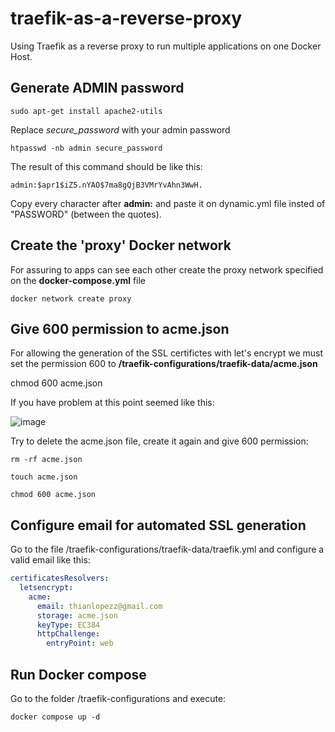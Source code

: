 # traefik-as-a-reverse-proxy
Using Traefik as a reverse proxy to run multiple applications on one Docker Host.

## Generate ADMIN password

`sudo apt-get install apache2-utils`

Replace *secure_password* with your admin password

`htpasswd -nb admin secure_password`

The result of this command should be like this:

`admin:$apr1$iZ5.nYAO$7ma8gQjB3VMrYvAhn3WwH.`

Copy every character after **admin:** and paste it on dynamic.yml file insted of "PASSWORD" (between the quotes).

## Create the 'proxy' Docker network
For assuring to apps can see each other create the proxy network specified on the **docker-compose.yml** file

`docker network create proxy`

## Give 600 permission to acme.json
For allowing the generation of the SSL certifictes with let's encrypt we must set the permission 600 to **/traefik-configurations/traefik-data/acme.json**

chmod 600 acme.json

If you have problem at this point seemed like this:

![image](https://user-images.githubusercontent.com/15148230/197367768-7f302511-c21b-4e02-b1ac-8dcfd2bc5aa1.png)

Try to delete the acme.json file, create it again and give 600 permission:

`rm -rf acme.json`

`touch acme.json`

`chmod 600 acme.json`
## Configure email for automated SSL generation
Go to the file /traefik-configurations/traefik-data/traefik.yml and configure a valid email like this:
```yml
certificatesResolvers:
  letsencrypt:
    acme:
      email: thianlopezz@gmail.com
      storage: acme.json
      keyType: EC384
      httpChallenge:
        entryPoint: web
```

## Run Docker compose

Go to the folder /traefik-configurations and execute:

`docker compose up -d`
